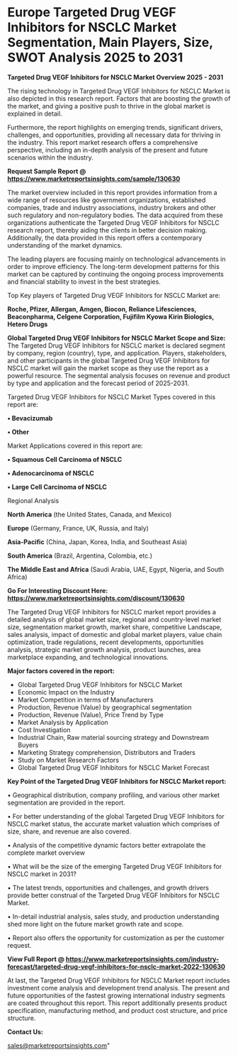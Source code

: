 # Europe Targeted Drug VEGF Inhibitors for NSCLC Market Segmentation, Main Players, Size, SWOT Analysis 2025 to 2031

<Strong> Targeted Drug VEGF Inhibitors for NSCLC Market Overview 2025 - 2031</strong>

The rising technology in Targeted Drug VEGF Inhibitors for NSCLC Market is also depicted in this research report. Factors that are boosting the growth of the market, and giving a positive push to thrive in the global market is explained in detail.

Furthermore, the report highlights on emerging trends, significant drivers, challenges, and opportunities, providing all necessary data for thriving in the industry. This report market research offers a comprehensive perspective, including an in-depth analysis of the present and future scenarios within the industry.

<strong>Request Sample Report @ <a href=https://www.marketreportsinsights.com/sample/130630>https://www.marketreportsinsights.com/sample/130630</a></strong>

The market overview included in this report provides information from a wide range of resources like government organizations, established companies, trade and industry associations, industry brokers and other such regulatory and non-regulatory bodies. The data acquired from these organizations authenticate the Targeted Drug VEGF Inhibitors for NSCLC research report, thereby aiding the clients in better decision making. Additionally, the data provided in this report offers a contemporary understanding of the market dynamics.

The leading players are focusing mainly on technological advancements in order to improve efficiency. The long-term development patterns for this market can be captured by continuing the ongoing process improvements and financial stability to invest in the best strategies.

Top Key players of Targeted Drug VEGF Inhibitors for NSCLC Market are:

<strong>Roche, Pfizer, Allergan, Amgen, Biocon, Reliance Lifesciences, Beaconpharma, Celgene Corporation, Fujifilm Kyowa Kirin Biologics, Hetero Drugs</strong>

<strong><b>Global Targeted Drug VEGF Inhibitors for NSCLC Market Scope and Size:</b></strong>
The Targeted Drug VEGF Inhibitors for NSCLC market is declared segment by company, region (country), type, and application. Players, stakeholders, and other participants in the global Targeted Drug VEGF Inhibitors for NSCLC market will gain the market scope as they use the report as a powerful resource. The segmental analysis focuses on revenue and product by type and application and the forecast period of 2025-2031.

Targeted Drug VEGF Inhibitors for NSCLC Market Types covered in this report are:

<strong>• Bevacizumab

• Other</strong>

Market Applications covered in this report are:

<strong>• Squamous Cell Carcinoma of NSCLC

• Adenocarcinoma of NSCLC

• Large Cell Carcinoma of NSCLC</strong> 

Regional Analysis

<strong>North America</strong> (the United States, Canada, and Mexico)

<strong>Europe</strong> (Germany, France, UK, Russia, and Italy)

<strong>Asia-Pacific</strong> (China, Japan, Korea, India, and Southeast Asia)

<strong>South America</strong> (Brazil, Argentina, Colombia, etc.)

<strong>The Middle East and Africa</strong> (Saudi Arabia, UAE, Egypt, Nigeria, and South Africa)

<strong>Go For Interesting Discount Here: <a href=https://www.marketreportsinsights.com/discount/130630>https://www.marketreportsinsights.com/discount/130630</a></strong>

The Targeted Drug VEGF Inhibitors for NSCLC market report provides a detailed analysis of global market size, regional and country-level market size, segmentation market growth, market share, competitive Landscape, sales analysis, impact of domestic and global market players, value chain optimization, trade regulations, recent developments, opportunities analysis, strategic market growth analysis, product launches, area marketplace expanding, and technological innovations.

<strong><b>Major factors covered in the report:</b></strong>
<ul>
  <li>Global Targeted Drug VEGF Inhibitors for NSCLC Market </li>
  <li>Economic Impact on the Industry</li>
  <li>Market Competition in terms of Manufacturers</li>
  <li>Production, Revenue (Value) by geographical segmentation</li>
  <li>Production, Revenue (Value), Price Trend by Type</li>
  <li>Market Analysis by Application</li>
  <li>Cost Investigation</li>
  <li>Industrial Chain, Raw material sourcing strategy and Downstream Buyers</li>
  <li>Marketing Strategy comprehension, Distributors and Traders</li>
  <li>Study on Market Research Factors</li>
  <li>Global Targeted Drug VEGF Inhibitors for NSCLC Market Forecast</li>
</ul>

<strong><b>Key Point of the Targeted Drug VEGF Inhibitors for NSCLC Market report:</b></strong>

• Geographical distribution, company profiling, and various other market segmentation are provided in the report.

• For better understanding of the global Targeted Drug VEGF Inhibitors for NSCLC market status, the accurate market valuation which comprises of size, share, and revenue are also covered.

• Analysis of the competitive dynamic factors better extrapolate the complete market overview

• What will be the size of the emerging Targeted Drug VEGF Inhibitors for NSCLC market in 2031?

• The latest trends, opportunities and challenges, and growth drivers provide better construal of the Targeted Drug VEGF Inhibitors for NSCLC Market.

• In-detail industrial analysis, sales study, and production understanding shed more light on the future market growth rate and scope.

• Report also offers the opportunity for customization as per the customer request.

<strong><b>View Full Report @ <a href=https://www.marketreportsinsights.com/industry-forecast/targeted-drug-vegf-inhibitors-for-nsclc-market-2022-130630>https://www.marketreportsinsights.com/industry-forecast/targeted-drug-vegf-inhibitors-for-nsclc-market-2022-130630</a></b></strong>


At last, the Targeted Drug VEGF Inhibitors for NSCLC Market report includes investment come analysis and development trend analysis. The present and future opportunities of the fastest growing international industry segments are coated throughout this report. This report additionally presents product specification, manufacturing method, and product cost structure, and price structure.

<strong>Contact Us:</strong>

sales@marketreportsinsights.com"
